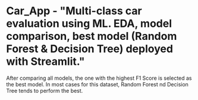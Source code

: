# Car_App - "Multi-class car evaluation using ML. EDA, model comparison, best model (Random Forest & Decision Tree) deployed with Streamlit."
After comparing all models, the one with the highest F1 Score is selected as the best model. In most cases for this dataset, Random Forest nd Decision Tree tends to perform the best.
